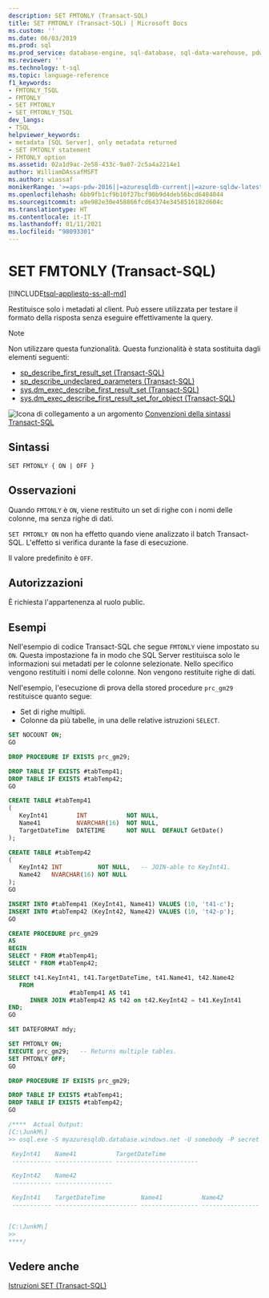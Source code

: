 ```yaml
---
description: SET FMTONLY (Transact-SQL)
title: SET FMTONLY (Transact-SQL) | Microsoft Docs
ms.custom: ''
ms.date: 06/03/2019
ms.prod: sql
ms.prod_service: database-engine, sql-database, sql-data-warehouse, pdw
ms.reviewer: ''
ms.technology: t-sql
ms.topic: language-reference
f1_keywords:
- FMTONLY_TSQL
- FMTONLY
- SET FMTONLY
- SET_FMTONLY_TSQL
dev_langs:
- TSQL
helpviewer_keywords:
- metadata [SQL Server], only metadata returned
- SET FMTONLY statement
- FMTONLY option
ms.assetid: 02a1d9ac-2e58-433c-9a07-2c5a4a2214e1
author: WilliamDAssafMSFT
ms.author: wiassaf
monikerRange: '>=aps-pdw-2016||=azuresqldb-current||=azure-sqldw-latest||>=sql-server-2016||>=sql-server-linux-2017||=azuresqldb-mi-current'
ms.openlocfilehash: 6bb9fb1cf9b10f27bcf90b9d4deb56bcd6484044
ms.sourcegitcommit: a9e982e30e458866fcd64374e3458516182d604c
ms.translationtype: HT
ms.contentlocale: it-IT
ms.lasthandoff: 01/11/2021
ms.locfileid: "98093301"
---
```

# <a name="set-fmtonly-transact-sql"></a>SET FMTONLY (Transact-SQL)

[!INCLUDE[tsql-appliesto-ss-all-md](../../includes/tsql-appliesto-ss-all-md.md)]

  Restituisce solo i metadati al client. Può essere utilizzata per testare il formato della risposta senza eseguire effettivamente la query.  

> [!NOTE]
> Non utilizzare questa funzionalità. Questa funzionalità è stata sostituita dagli elementi seguenti:
>
> - [sp_describe_first_result_set (Transact-SQL)](../../relational-databases/system-stored-procedures/sp-describe-first-result-set-transact-sql.md)
> - [sp_describe_undeclared_parameters (Transact-SQL)](../../relational-databases/system-stored-procedures/sp-describe-undeclared-parameters-transact-sql.md)
> - [sys.dm_exec_describe_first_result_set (Transact-SQL)](../../relational-databases/system-dynamic-management-views/sys-dm-exec-describe-first-result-set-transact-sql.md)
> - [sys.dm_exec_describe_first_result_set_for_object (Transact-SQL)](../../relational-databases/system-dynamic-management-views/sys-dm-exec-describe-first-result-set-for-object-transact-sql.md)

 ![Icona di collegamento a un argomento](../../database-engine/configure-windows/media/topic-link.gif "Icona di collegamento a un argomento") [Convenzioni della sintassi Transact-SQL](../../t-sql/language-elements/transact-sql-syntax-conventions-transact-sql.md)  
  
## <a name="syntax"></a>Sintassi  
  
```syntaxsql
SET FMTONLY { ON | OFF }   
```  

## <a name="remarks"></a>Osservazioni

Quando `FMTONLY` è `ON`, viene restituito un set di righe con i nomi delle colonne, ma senza righe di dati.

`SET FMTONLY ON` non ha effetto quando viene analizzato il batch Transact-SQL. L'effetto si verifica durante la fase di esecuzione.

Il valore predefinito è `OFF`.

## <a name="permissions"></a>Autorizzazioni  
 È richiesta l'appartenenza al ruolo public.  

## <a name="examples"></a>Esempi

Nell'esempio di codice Transact-SQL che segue `FMTONLY` viene impostato su `ON`. Questa impostazione fa in modo che SQL Server restituisca solo le informazioni sui metadati per le colonne selezionate. Nello specifico vengono restituiti i nomi delle colonne. Non vengono restituite righe di dati.

Nell'esempio, l'esecuzione di prova della stored procedure `prc_gm29` restituisce quanto segue:

- Set di righe multipli.
- Colonne da più tabelle, in una delle relative istruzioni `SELECT`.

<!--
Issue 2246 inspired this code example, and the replacement of the two pre-existing examples. 2019/June/03, GM.
-->

```sql
SET NOCOUNT ON;
GO

DROP PROCEDURE IF EXISTS prc_gm29;

DROP TABLE IF EXISTS #tabTemp41;
DROP TABLE IF EXISTS #tabTemp42;
GO

CREATE TABLE #tabTemp41
(
   KeyInt41        INT           NOT NULL,
   Name41          NVARCHAR(16)  NOT NULL,
   TargetDateTime  DATETIME      NOT NULL  DEFAULT GetDate()
);

CREATE TABLE #tabTemp42
(
   KeyInt42 INT          NOT NULL,   -- JOIN-able to KeyInt41.
   Name42   NVARCHAR(16) NOT NULL
);
GO

INSERT INTO #tabTemp41 (KeyInt41, Name41) VALUES (10, 't41-c');
INSERT INTO #tabTemp42 (KeyInt42, Name42) VALUES (10, 't42-p');
GO

CREATE PROCEDURE prc_gm29
AS
BEGIN
SELECT * FROM #tabTemp41;
SELECT * FROM #tabTemp42;

SELECT t41.KeyInt41, t41.TargetDateTime, t41.Name41, t42.Name42
   FROM
                 #tabTemp41 AS t41
      INNER JOIN #tabTemp42 AS t42 on t42.KeyInt42 = t41.KeyInt41
END;
GO

SET DATEFORMAT mdy;

SET FMTONLY ON;
EXECUTE prc_gm29;   -- Returns multiple tables.
SET FMTONLY OFF;
GO

DROP PROCEDURE IF EXISTS prc_gm29;

DROP TABLE IF EXISTS #tabTemp41;
DROP TABLE IF EXISTS #tabTemp42;
GO

/****  Actual Output:
[C:\JunkM\]
>> osql.exe -S myazuresqldb.database.windows.net -U somebody -P secret -d MyDatabase -i C:\JunkM\Issue-2246-a.SQL 

 KeyInt41    Name41           TargetDateTime
 ----------- ---------------- -----------------------

 KeyInt42    Name42
 ----------- ----------------

 KeyInt41    TargetDateTime          Name41           Name42
 ----------- ----------------------- ---------------- ----------------


[C:\JunkM\]
>>
****/
```

## <a name="see-also"></a>Vedere anche  
 [Istruzioni SET &#40;Transact-SQL&#41;](../../t-sql/statements/set-statements-transact-sql.md)  
  
  


